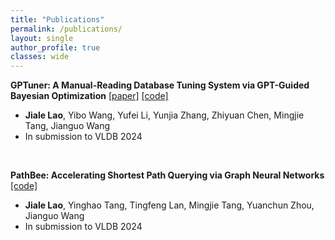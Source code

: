 ```yaml
---
title: "Publications"
permalink: /publications/
layout: single
author_profile: true
classes: wide
---
```


**GPTuner: A Manual-Reading Database Tuning System via GPT-Guided Bayesian Optimization** [\[paper\]](https://arxiv.org/abs/2311.03157) [\[code\]](https://github.com/SolidLao/GPTuner)
- **Jiale Lao**, Yibo Wang, Yufei Li, Yunjia Zhang, Zhiyuan Chen, Mingjie Tang, Jianguo Wang  
- In submission to VLDB 2024  

<br>

**PathBee: Accelerating Shortest Path Querying via Graph Neural Networks** [\[code\]](https://github.com/pathbee/PathBee)
- **Jiale Lao**, Yinghao Tang, Tingfeng Lan, Mingjie Tang, Yuanchun Zhou, Jianguo Wang  
- In submission to VLDB 2024  
